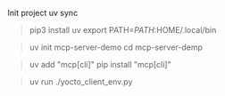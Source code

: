 
Init project
uv sync

> pip3 install uv
> export PATH=$PATH:$HOME/.local/bin


> uv init mcp-server-demo
> cd mcp-server-demp

> uv add "mcp[cli]"
> pip install "mcp[cli]"

> uv run ./yocto_client_env.py
